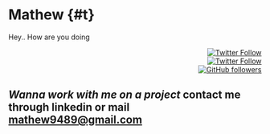 <link rel="icon" href="favicon.ico" >

# Mathew {#t}

Hey.. How are you doing
<div style="text-align: right"><a href="https://www.linkedin.com/in/k-mathew/">
         <img alt="Twitter Follow" src="https://img.shields.io/badge/LinkedIn-follow-blue">
      </a>
</div>
<div style="text-align: right"><a href="http://www.twitter.com/mathew9489"><img alt="Twitter Follow" src="https://img.shields.io/twitter/follow/mathew9489?style=social"></a></div>

<div style="text-align: right"><a href="http://www.github.com/mathew-stark"><img alt="GitHub followers" src="https://img.shields.io/github/followers/mathew-stark?label=Follow&style=social"></a></div>


## ***Wanna work with me on a project*** contact me through linkedin or mail <mathew9489@gmail.com>